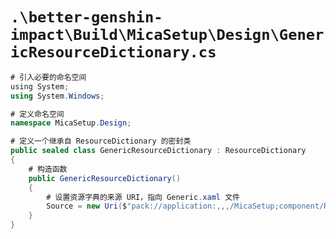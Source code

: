 # `.\better-genshin-impact\Build\MicaSetup\Design\GenericResourceDictionary.cs`

```cs
# 引入必要的命名空间
﻿using System;
using System.Windows;

# 定义命名空间
namespace MicaSetup.Design;

# 定义一个继承自 ResourceDictionary 的密封类
public sealed class GenericResourceDictionary : ResourceDictionary
{
    # 构造函数
    public GenericResourceDictionary()
    {
        # 设置资源字典的来源 URI，指向 Generic.xaml 文件
        Source = new Uri($"pack://application:,,,/MicaSetup;component/Resources/Generic.xaml");
    }
}
```